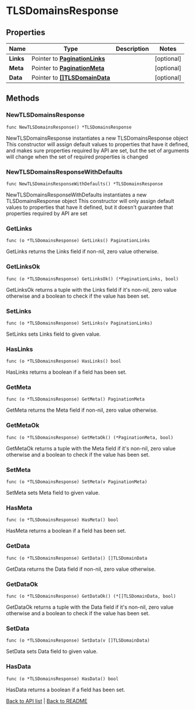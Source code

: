 # TLSDomainsResponse

## Properties

Name | Type | Description | Notes
------------ | ------------- | ------------- | -------------
**Links** | Pointer to [**PaginationLinks**](PaginationLinks.md) |  | [optional] 
**Meta** | Pointer to [**PaginationMeta**](PaginationMeta.md) |  | [optional] 
**Data** | Pointer to [**[]TLSDomainData**](TlsDomainData.md) |  | [optional] 

## Methods

### NewTLSDomainsResponse

`func NewTLSDomainsResponse() *TLSDomainsResponse`

NewTLSDomainsResponse instantiates a new TLSDomainsResponse object
This constructor will assign default values to properties that have it defined,
and makes sure properties required by API are set, but the set of arguments
will change when the set of required properties is changed

### NewTLSDomainsResponseWithDefaults

`func NewTLSDomainsResponseWithDefaults() *TLSDomainsResponse`

NewTLSDomainsResponseWithDefaults instantiates a new TLSDomainsResponse object
This constructor will only assign default values to properties that have it defined,
but it doesn't guarantee that properties required by API are set

### GetLinks

`func (o *TLSDomainsResponse) GetLinks() PaginationLinks`

GetLinks returns the Links field if non-nil, zero value otherwise.

### GetLinksOk

`func (o *TLSDomainsResponse) GetLinksOk() (*PaginationLinks, bool)`

GetLinksOk returns a tuple with the Links field if it's non-nil, zero value otherwise
and a boolean to check if the value has been set.

### SetLinks

`func (o *TLSDomainsResponse) SetLinks(v PaginationLinks)`

SetLinks sets Links field to given value.

### HasLinks

`func (o *TLSDomainsResponse) HasLinks() bool`

HasLinks returns a boolean if a field has been set.

### GetMeta

`func (o *TLSDomainsResponse) GetMeta() PaginationMeta`

GetMeta returns the Meta field if non-nil, zero value otherwise.

### GetMetaOk

`func (o *TLSDomainsResponse) GetMetaOk() (*PaginationMeta, bool)`

GetMetaOk returns a tuple with the Meta field if it's non-nil, zero value otherwise
and a boolean to check if the value has been set.

### SetMeta

`func (o *TLSDomainsResponse) SetMeta(v PaginationMeta)`

SetMeta sets Meta field to given value.

### HasMeta

`func (o *TLSDomainsResponse) HasMeta() bool`

HasMeta returns a boolean if a field has been set.

### GetData

`func (o *TLSDomainsResponse) GetData() []TLSDomainData`

GetData returns the Data field if non-nil, zero value otherwise.

### GetDataOk

`func (o *TLSDomainsResponse) GetDataOk() (*[]TLSDomainData, bool)`

GetDataOk returns a tuple with the Data field if it's non-nil, zero value otherwise
and a boolean to check if the value has been set.

### SetData

`func (o *TLSDomainsResponse) SetData(v []TLSDomainData)`

SetData sets Data field to given value.

### HasData

`func (o *TLSDomainsResponse) HasData() bool`

HasData returns a boolean if a field has been set.


[Back to API list](../README.md#documentation-for-api-endpoints) | [Back to README](../README.md)

